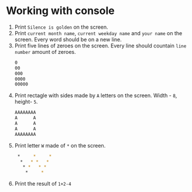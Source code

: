 # Working with console

1. Print `Silence is golden` on the screen.
2. Print `current month name`, `current weekday name` and `your name` on the screen. Every word should be on a new line.
3. Print five lines of zeroes on the screen. Every line should countain `line number` amount of zeroes.
    ```sh
    0
    00
    000
    0000
    00000
    ```
4. Print rectagle with sides made by `A` letters on the screen. Width - `8`, height- `5`.
    ```sh
    AAAAAAAA
    A      A
    A      A
    A      A
    AAAAAAAA
    ```
5. Print letter `W` made of `*` on the screen.
    ```sh
     *     *     *
      *   * *   *
       * *   * *
        *     *
    ```
6. Print the result of `1+2-4`